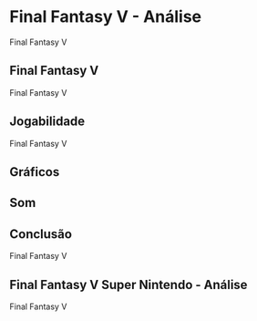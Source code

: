 ---
---

# Final Fantasy V - Análise

Final Fantasy V

## Final Fantasy V

Final Fantasy V

## Jogabilidade

Final Fantasy V

## Gráficos


## Som

## Conclusão

Final Fantasy V

## Final Fantasy V Super Nintendo - Análise

Final Fantasy V
